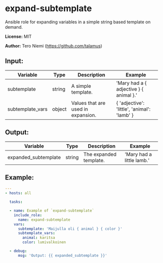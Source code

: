 # expand-subtemplate

Ansible role for expanding variables in a simple string based template on demand.

**License:** MIT

**Author:** Tero Niemi (https://github.com/talamus)

## Input:

| Variable             | Type   | Description                        | Example                                     |
|----------------------|--------|------------------------------------|---------------------------------------------|
| subtemplate          | string | A simple template.                 | 'Mary had a { adjective } { animal }.'      |
| subtemplate_vars     | object | Values that are used in expansion. | { 'adjective': 'little', 'animal': 'lamb' } |

## Output:

| Variable             | Type   | Description                        | Example                                     |
|----------------------|--------|------------------------------------|---------------------------------------------|
| expanded_subtemplate | string | The expanded template.             | 'Mary had a little lamb.'                   |

## Example:

```yaml
---
- hosts: all

  tasks:

  - name: Example of `expand-subtemplate`
    include_role:
      name: expand-subtemplate
    vars:
      subtemplate: 'Maijulla oli { animal } { color }'
      subtemplate_vars:
        animal: karitsa
        color: lumivalkoinen

  - debug:
      msg: 'Output: {{ expanded_subtemplate }}'
```
